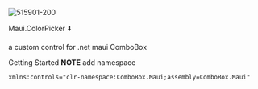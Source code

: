 ![515901-200](https://github.com/user-attachments/assets/8d35eb74-f195-4117-ad83-06e2a83b92c4)

Maui.ColorPicker ⬇️

a custom control for .net maui ComboBox

Getting Started
**NOTE**
add namespace
```xml
xmlns:controls="clr-namespace:ComboBox.Maui;assembly=ComboBox.Maui"
```
